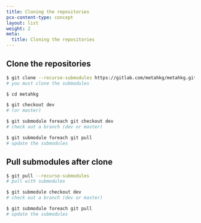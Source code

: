 ```yaml
---
title: Cloning the repositories
pcx-content-type: concept
layout: list
weight: 2
meta:
  title: Cloning the repositories
---
```


## Clone the repositories

```bash
$ git clone --recurse-submodules https://gitlab.com/metahkg/metahkg.git
# you must clone the submodules

$ cd metahkg

$ git checkout dev
# (or master)

$ git submodule foreach git checkout dev
# check out a branch (dev or master)

$ git submodule foreach git pull 
# update the submodules
```

## Pull submodules after clone

```bash
$ git pull --recurse-submodules
# pull with submodules

$ git submodule checkout dev
# check out a branch (dev or master)

$ git submodule foreach git pull 
# update the submodules
```
